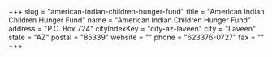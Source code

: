 +++
slug = "american-indian-children-hunger-fund"
title = "American Indian Children Hunger Fund"
name = "American Indian Children Hunger Fund"
address = "P.O. Box 724"
cityIndexKey = "city-az-laveen"
city = "Laveen"
state = "AZ"
postal = "85339"
website = ""
phone = "623376-0727"
fax = ""
+++
